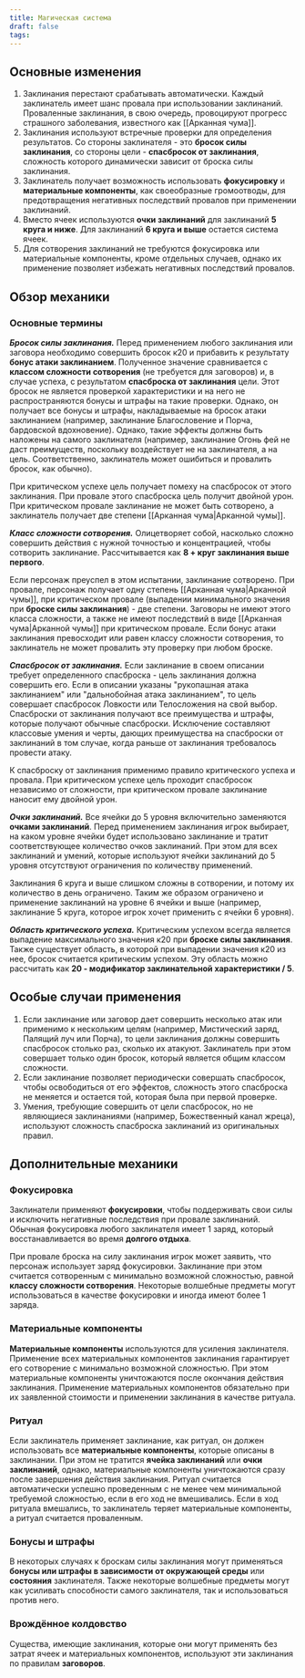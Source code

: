 ```yaml
---
title: Магическая система
draft: false
tags:
---
```

## Основные изменения

1. Заклинания перестают срабатывать автоматически. Каждый заклинатель имеет шанс провала при использовании заклинаний. Проваленные заклинания, в свою очередь, провоцируют прогресс страшного заболевания, известного как [[Арканная чума]].
2. Заклинания используют встречные проверки для определения результатов. Со стороны заклинателя - это **бросок силы заклинания**, со стороны цели - **спасбросок от заклинания**, сложность которого динамически зависит от броска силы заклинания.
3. Заклинатель получает возможность использовать **фокусировку** и **материальные компоненты**, как своеобразные громоотводы, для предотвращения негативных последствий провалов при применении заклинаний.
4. Вместо ячеек используются **очки заклинаний** для заклинаний **5 круга и ниже**. Для заклинаний **6 круга и выше** остается система ячеек.
5. Для сотворения заклинаний не требуются фокусировка или материальные компоненты, кроме отдельных случаев, однако их применение позволяет избежать негативных последствий провалов.

## Обзор механики

### Основные термины

***Бросок силы заклинания.*** Перед применением любого заклинания или заговора необходимо совершить бросок к20 и прибавить к результату **бонус атаки заклинанием**. Полученное значение сравнивается с **классом сложности сотворения** (не требуется для заговоров) и, в случае успеха, с результатом **спасброска от заклинания** цели.  Этот бросок не является проверкой характеристики и на него не распространяются бонусы и штрафы на такие проверки. Однако, он получает все бонусы и штрафы, накладываемые на бросок атаки заклинанием (например, заклинание Благословение и Порча, бардовской вдохновение). Однако, такие эффекты должны быть наложены на самого заклинателя (например, заклинание Огонь фей не даст преимуществ, поскольку воздействует не на заклинателя, а на цель. Соответственно, заклинатель может ошибиться и провалить бросок, как обычно).

При критическом успехе цель получает помеху на спасбросок от этого заклинания. При провале этого спасброска цель получит двойной урон. При критическом провале заклинание не может быть сотворено, а заклинатель получает две степени [[Арканная чума|Арканной чумы]].

***Класс сложности сотворения.*** Олицетворяет собой, насколько сложно совершить действия с нужной точностью и концентрацией, чтобы сотворить заклинание. Рассчитывается как **8 + круг заклинания выше первого**. 

Если персонаж преуспел в этом испытании, заклинание сотворено. При провале, персонаж получает одну степень [[Арканная чума|Арканной чумы]], при критическом провале (выпадении минимального значения при **броске силы заклинания**) - две степени. Заговоры не имеют этого класса сложности, а также не имеют последствий в виде [[Арканная чума|Арканной чумы]] при критическом провале. Если бонус атаки заклинания превосходит или равен классу сложности сотворения, то заклинатель не может провалить эту проверку при любом броске.

***Спасбросок от заклинания.*** Если заклинание в своем описании требует определенного спасброска - цель заклинания должна совершить его. Если в описании указаны "рукопашная атака заклинанием" или "дальнобойная атака заклинанием", то цель совершает спасбросок Ловкости или Телосложения на свой выбор. Спасброски от заклинания получают все преимущества и штрафы, которые получают обычные спасброски. Исключение составляют классовые умения и черты, дающих преимущества на спасброски от заклинаний в том случае, когда раньше от заклинания требовалось провести атаку.

К спасброску от заклинания применимо правило критического успеха и провала. При критическом успехе цель проходит спасбросок независимо от сложности, при критическом провале заклинание наносит ему двойной урон.

***Очки заклинаний.*** Все ячейки до 5 уровня включительно заменяются **очками заклинаний**. Перед применением заклинания игрок выбирает, на каком уровне ячейки будет использовано заклинание и тратит соответствующее количество очков заклинаний. При этом для всех заклинаний и умений, которые используют ячейки заклинаний до 5 уровня отсутствуют ограничения по количеству применений.

Заклинания 6 круга и выше слишком сложны в сотворении, и потому их количество в день ограничено. Таким же образом ограничено и применение заклинаний на уровне 6 ячейки и выше (например, заклинание 5 круга, которое игрок хочет применить с ячейки 6 уровня).

***Область критического успеха.*** Критическим успехом всегда является выпадение максимального значения к20 при **броске силы заклинания**. Также существует область, в которой при выпадении значения к20 из нее, бросок считается критическим успехом. Эту область можно рассчитать как **20 - модификатор заклинательной характеристики / 5**.

## Особые случаи применения

1. Если заклинание или заговор дает совершить несколько атак или применимо к нескольким целям (например, Мистический заряд, Палящий луч или Порча), то цели заклинания должны совершить спасбросок столько раз, сколько их атакуют. Заклинатель при этом совершает только один бросок, который является общим классом сложности.
2. Если заклинание позволяет периодически совершать спасбросок, чтобы освободиться от его эффектов, сложность этого спасброска не меняется и остается той, которая была при первой проверке.
3. Умения, требующие совершить от цели спасбросок, но не являющиеся заклинаниями (например, Божественный канал жреца), используют сложность спасброска заклинаний из оригинальных правил.

## Дополнительные механики

### Фокусировка

Заклинатели применяют **фокусировки**, чтобы поддерживать свои силы и исключить негативные последствия при провале заклинаний. Обычная фокусировка любого заклинателя имеет 1 заряд, который восстанавливается во время **долгого отдыха**. 

При провале броска на силу заклинания игрок может заявить, что персонаж использует заряд фокусировки. Заклинание при этом считается сотворенным с минимально возможной сложностью, равной **классу сложности сотворения**. Некоторые волшебные предметы могут использоваться в качестве фокусировки и иногда имеют более 1 заряда.

### Материальные компоненты

**Материальные компоненты** используются для усиления заклинателя. Применение всех материальных компонентов заклинания гарантирует его сотворение с минимально возможной сложностью. При этом материальные компоненты уничтожаются после окончания действия заклинания. Применение материальных компонентов обязательно при их заявленной стоимости и применении заклинания в качестве ритуала.

### Ритуал

Если заклинатель применяет заклинание, как ритуал, он должен использовать все **материальные компоненты**, которые описаны в заклинании. При этом не тратится **ячейка заклинаний** или **очки заклинаний**, однако, материальные компоненты уничтожаются сразу после завершения действия заклинания. Ритуал считается автоматически успешно проведенным с не менее чем минимальной требуемой сложностью, если в его ход не вмешивались. Если в ход ритуала вмешались, то заклинатель теряет материальные компоненты, а ритуал считается проваленным.

### Бонусы и штрафы

В некоторых случаях к броскам силы заклинания могут применяться **бонусы или штрафы в зависимости от окружающей среды** или **состояния** заклинателя. Также некоторые волшебные предметы могут как усиливать способности самого заклинателя, так и использоваться против него.

### Врождённое колдовство

Существа, имеющие заклинания, которые они могут применять без затрат ячеек и материальных компонентов, используют эти заклинания по правилам **заговоров**.